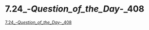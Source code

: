 # 7.24_-_Question_of_the_Day_-_408
[7.24_-_Question_of_the_Day_-_408](https://aiwithcloud.com/2022/09/14/7-24___question_of_the_day___408/)
